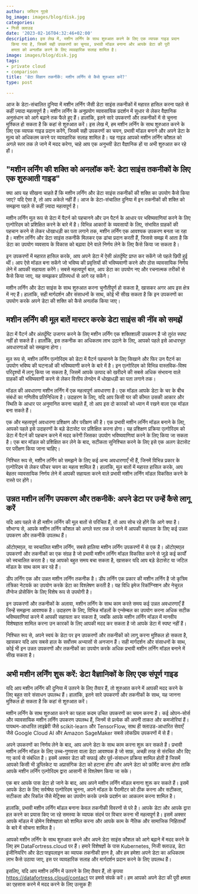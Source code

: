 ```yaml
---
author: जस्टिन गुएसे
bg_image: images/blog/disk.jpg
categories:
- निजी क्लाउड
date: '2023-02-16T04:32:46+02:00'
description: इस लेख में, मशीन लर्निंग के साथ शुरुआत करने के लिए एक व्यापक गाइड प्रदान
  किया गया है, जिसमें सही उपकरणों का चुनाव, प्रभावी मॉडल बनाना और आपके डेटा की पूरी
  क्षमता को अनलॉक करने के लिए व्यावहारिक सलाह शामिल है।
image: images/blog/disk.jpg
tags:
- private cloud
- comparison
title: 'डेटा विज्ञान तकनीकें: मशीन लर्निंग से कैसे शुरुआत करें?'
type: post

---
```

आज के डेटा-संचालित दुनिया में मशीन लर्निंग जैसी डेटा साइंस तकनीकों में महारत हासिल करना पहले से कहीं ज़्यादा महत्वपूर्ण है। मशीन लर्निंग के अनुप्रयोग व्यावसायिक प्रदर्शन में सुधार से लेकर वैज्ञानिक अनुसंधान को आगे बढ़ाने तक फैले हुए हैं। हालांकि, इतने सारे उपकरणों और तकनीकों में से चुनना मुश्किल हो सकता है कि कहां से शुरुआत करें। इस लेख में, हम मशीन लर्निंग के साथ शुरुआत करने के लिए एक व्यापक गाइड प्रदान करेंगे, जिसमें सही उपकरणों का चयन, प्रभावी मॉडल बनाने और अपने डेटा के मूल्य को अधिकतम करने पर व्यावहारिक सलाह शामिल है। यह गाइड आपको मशीन लर्निंग कौशल को अगले स्तर तक ले जाने में मदद करेगा, चाहे आप एक अनुभवी डेटा वैज्ञानिक हों या अभी शुरुआत कर रहे हों।

## "मशीन लर्निंग की शक्ति को अनलॉक करें: डेटा साइंस तकनीकों के लिए एक शुरुआती गाइड"

क्या आप यह सीखना चाहते हैं कि मशीन लर्निंग और डेटा साइंस तकनीकों की शक्ति का उपयोग कैसे किया जाए? यदि ऐसा है, तो आप अकेले नहीं हैं। आज के डेटा-संचालित दुनिया में इन तकनीकों की शक्ति को समझना पहले से कहीं ज़्यादा महत्वपूर्ण है।

मशीन लर्निंग मूल रूप से डेटा में पैटर्न को पहचानने और उन पैटर्न के आधार पर भविष्यवाणियां करने के लिए एल्गोरिदम को प्रशिक्षित करने के बारे में है। विभिन्न आकारों के व्यवसायों के लिए, संभावित ग्राहकों की पहचान करने से लेकर धोखाधड़ी का पता लगाने तक, मशीन लर्निंग एक आवश्यक उपकरण बनता जा रहा है। मशीन लर्निंग और डेटा साइंस तकनीकें मिलकर एक ढांचा प्रदान करती हैं, जिससे समझ में आता है कि डेटा का उपयोग व्यवसाय के विकास को बढ़ावा देने वाले निर्णय लेने के लिए कैसे किया जा सकता है।

इन उपकरणों में महारत हासिल करके, आप अपने डेटा में ऐसी अंतर्दृष्टि प्राप्त कर सकेंगे जो पहले छिपी हुई थीं। आप ऐसे मॉडल बना सकेंगे जो भविष्य की प्रवृत्तियों की भविष्यवाणी करने और ठोस व्यावसायिक निर्णय लेने में आपकी सहायता करेंगे। सबसे महत्वपूर्ण बात, आप डेटा का उपयोग नए और रचनात्मक तरीकों से कैसे किया जाए, यह समझकर प्रतिस्पर्धा से आगे रह सकेंगे।

मशीन लर्निंग और डेटा साइंस के साथ शुरुआत करना चुनौतीपूर्ण हो सकता है, खासकर अगर आप इस क्षेत्र में नए हैं। हालांकि, सही मार्गदर्शन और संसाधनों के साथ, कोई भी सीख सकता है कि इन उपकरणों का उपयोग करके अपने डेटा की शक्ति को कैसे अनलॉक किया जाए।

## मशीन लर्निंग की मूल बातें मास्टर करके डेटा साइंस की नींव को समझें

डेटा में पैटर्न और अंतर्दृष्टि उजागर करने के लिए मशीन लर्निंग एक शक्तिशाली उपकरण है जो तुरंत स्पष्ट नहीं हो सकते हैं। हालाँकि, इस तकनीक का अधिकतम लाभ उठाने के लिए, आपको पहले इसे आधारभूत अवधारणाओं को समझना होगा।

मूल रूप से, मशीन लर्निंग एल्गोरिदम को डेटा में पैटर्न पहचानने के लिए सिखाने और फिर उन पैटर्न का उपयोग भविष्य की घटनाओं की भविष्यवाणी करने के बारे में है। इन एल्गोरिदम को विभिन्न वास्तविक-विश्व परिदृश्यों में लागू किया जा सकता है, जिसमें आपके उत्पाद को खरीदने की सबसे अधिक संभावना वाले ग्राहकों की भविष्यवाणी करने से लेकर वित्तीय लेनदेन में धोखाधड़ी का पता लगाने तक।

मॉडल की अवधारणा मशीन लर्निंग में एक महत्वपूर्ण अवधारणा है। एक मॉडल आपके डेटा के चर के बीच संबंधों का गणितीय प्रतिनिधित्व है। उदाहरण के लिए, यदि आप किसी घर की कीमत उसकी आकार और स्थिति के आधार पर अनुमानित करना चाहते हैं, तो आप इस दो कारकों को ध्यान में रखने वाला एक मॉडल बना सकते हैं।

एक और महत्वपूर्ण अवधारणा प्रशिक्षण और परीक्षण की है। एक प्रभावी मशीन लर्निंग मॉडल बनाने के लिए, आपको पहले इसे उदाहरणों के बड़े डेटासेट पर प्रशिक्षित करना होगा। यह प्रशिक्षण प्रक्रिया एल्गोरिदम को डेटा में पैटर्न की पहचान करने में मदद करेगी जिसका उपयोग भविष्यवाणियां करने के लिए किया जा सकता है। एक बार मॉडल को प्रशिक्षित कर लेने के बाद, सटीकता सुनिश्चित करने के लिए इसे एक अलग डेटासेट पर परीक्षण किया जाना चाहिए।

निश्चित रूप से, मशीन लर्निंग को समझने के लिए कई अन्य अवधारणाएँ भी हैं, जिनमें विभिन्न प्रकार के एल्गोरिदम से लेकर फीचर चयन का महत्व शामिल है। हालांकि, मूल बातों में महारत हासिल करके, आप बेहतर व्यावसायिक निर्णय लेने में आपकी सहायता करने वाले प्रभावी मशीन लर्निंग मॉडल विकसित करने के रास्ते पर होंगे।

## उन्नत मशीन लर्निंग उपकरण और तकनीकें: अपने डेटा पर उन्हें कैसे लागू करें

यदि आप पहले से ही मशीन लर्निंग की मूल बातों से परिचित हैं, तो आप सोच रहे होंगे कि आगे क्या है। सौभाग्य से, आपके मशीन लर्निंग कौशल को अगले स्तर तक ले जाने में आपकी सहायता के लिए कई उन्नत उपकरण और तकनीकें उपलब्ध हैं।

ऑटोएमएल, या स्वचालित मशीन लर्निंग, सबसे हालिया मशीन लर्निंग उपकरणों में से एक है। ऑटोएमएल उपकरणों और तकनीकों का एक संग्रह है जो प्रभावी मशीन लर्निंग मॉडल विकसित करने से जुड़े कई कार्यों को स्वचालित करता है। यह आपको बहुत समय बचा सकता है, खासकर यदि आप बड़े डेटासेट या जटिल मॉडल के साथ काम कर रहे हैं।

डीप लर्निंग एक और उन्नत मशीन लर्निंग तकनीक है। डीप लर्निंग एक प्रकार की मशीन लर्निंग है जो कृत्रिम तंत्रिका नेटवर्क का उपयोग करके डेटा का विश्लेषण करती है। यह विधि इमेज रिकॉग्निशन और नेचुरल लैंग्वेज प्रोसेसिंग के लिए विशेष रूप से उपयोगी है।

इन उपकरणों और तकनीकों के अलावा, मशीन लर्निंग के साथ काम करते समय कई उन्नत अवधारणाएँ हैं जिन्हें समझना आवश्यक है। उदाहरण के लिए, विभिन्न मॉडलों के एन्सेम्बल का उपयोग करना अधिक सटीक भविष्यवाणियां करने में आपकी सहायता कर सकता है, जबकि आपके मशीन लर्निंग मॉडल में मानवीय विशेषज्ञता शामिल करना उन कारकों के लिए आपकी मदद कर सकता है जो आपके डेटा में स्पष्ट नहीं हैं।

निश्चित रूप से, अपने स्वयं के डेटा पर इन उपकरणों और तकनीकों को लागू करना मुश्किल हो सकता है, खासकर यदि आप सबसे हाल के सर्वोत्तम अभ्यासों से अनजान हैं। सही मार्गदर्शन और संसाधनों के साथ, कोई भी इन उन्नत उपकरणों और तकनीकों का उपयोग करके अधिक प्रभावी मशीन लर्निंग मॉडल बनाने में सीख सकता है।

## अभी मशीन लर्निंग शुरू करें: डेटा वैज्ञानिकों के लिए एक संपूर्ण गाइड

यदि आप मशीन लर्निंग की दुनिया में उतरने के लिए तैयार हैं, तो शुरुआत करने में आपकी मदद करने के लिए बहुत सारे संसाधन उपलब्ध हैं। हालांकि, इतने सारे उपकरणों और तकनीकों के साथ, यह जानना मुश्किल हो सकता है कि कहां से शुरुआत करें।

मशीन लर्निंग के साथ शुरुआत करने का पहला कदम उचित उपकरणों का चयन करना है। कई ओपन-सोर्स और व्यावसायिक मशीन लर्निंग उपकरण उपलब्ध हैं, जिनमें से प्रत्येक की अपनी ताकत और कमजोरियां हैं। पायथन-आधारित लाइब्रेरी जैसे scikit-learn और TensorFlow, साथ ही क्लाउड-आधारित सेवाएँ जैसे Google Cloud AI और Amazon SageMaker सबसे लोकप्रिय उपकरणों में से हैं।

अपने उपकरणों का निर्णय लेने के बाद, आप अपने डेटा के साथ काम करना शुरू कर सकते हैं। प्रभावी मशीन लर्निंग मॉडल के लिए उच्च-गुणवत्ता वाला डेटा आवश्यक है जो साफ़, अच्छी तरह से संरचित और दिए गए कार्य से संबंधित है। इसमें अक्सर डेटा की सफाई और पूर्व-संसाधन प्रक्रिया शामिल होती है जिसमें आपको किसी भी डुप्लिकेट या अप्रासंगिक डेटा को हटाना होगा और अपने डेटा को फ़ॉर्मेट करना होगा ताकि आपके मशीन लर्निंग एल्गोरिदम द्वारा आसानी से विश्लेषण किया जा सके।

एक बार आपके पास डेटा हो जाने के बाद, आप अपने मशीन लर्निंग मॉडल बनाना शुरू कर सकते हैं। इसमें आपके डेटा के लिए सर्वश्रेष्ठ एल्गोरिदम चुनना, अपने मॉडल के पैरामीटर को ठीक करना और सटीकता, सटीकता और रिकॉल जैसे मेट्रिक्स का उपयोग करके उनके प्रदर्शन का आकलन करना शामिल है।

हालांकि, प्रभावी मशीन लर्निंग मॉडल बनाना केवल तकनीकी विवरणों से परे है। आपके डेटा और आपके द्वारा हल करने का प्रयास किए जा रहे समस्या के व्यापक संदर्भ पर विचार करना भी महत्वपूर्ण है। इसमें अक्सर आपके मॉडल में डोमेन विशेषज्ञता को शामिल करना और आपके काम के नैतिक और सामाजिक निहितार्थों के बारे में सोचना शामिल है।

आपको मशीन लर्निंग के साथ शुरुआत करने और अपने डेटा साइंस कौशल को आगे बढ़ाने में मदद करने के लिए हम DataFortress.cloud पर हैं। हमारे विशेषज्ञों के पास Kubernetes, निजी क्लाउड, डेटा इंजीनियरिंग और डेटा पाइपलाइन का व्यापक तकनीकी ज्ञान है, और हम हमेशा अपने डेटा का अधिकतम लाभ कैसे उठाया जाए, इस पर व्यावहारिक सलाह और मार्गदर्शन प्रदान करने के लिए उपलब्ध हैं।

इसलिए, यदि आप मशीन लर्निंग में उतरने के लिए तैयार हैं, तो कृपया https://datafortress.cloud/contact पर हमसे संपर्क करें। हम आपको अपने डेटा की पूरी क्षमता का एहसास करने में मदद करने के लिए उत्सुक हैं!
